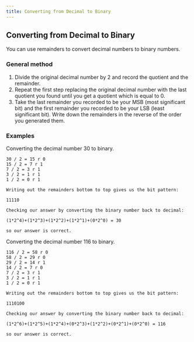 ```yaml
---
title: Converting from Decimal to Binary
---
```

## Converting from Decimal to Binary

You can use remainders to convert decimal numbers to binary numbers.

### General method

1) Divide the original decimal number by 2 and record the quotient and the remainder.
2) Repeat the first step replacing the original decimal number with the last quotient you found until you get a quotient which is equal to 0.
3) Take the last remainder you recorded to be your MSB (most significant bit) and the first remainder you recorded to be your LSB (least significant bit). Write down the remainders in the reverse of the order you generated them.

### Examples

Converting the decimal number 30 to binary.

```
30 / 2 = 15 r 0
15 / 2 = 7 r 1
7 / 2 = 3 r 1
3 / 2 = 1 r 1
1 / 2 = 0 r 1

Writing out the remainders bottom to top gives us the bit pattern:

11110

Checking our answer by converting the binary number back to decimal:

(1*2^4)+(1*2^3)+(1*2^2)+(1*2^1)+(0*2^0) = 30

so our answer is correct.
```

Converting the decimal number 116 to binary.

```
116 / 2 = 58 r 0
58 / 2 = 29 r 0
29 / 2 = 14 r 1
14 / 2 = 7 r 0
7 / 2 = 3 r 1
3 / 2 = 1 r 1
1 / 2 = 0 r 1

Writing out the remainders bottom to top gives us the bit pattern:

1110100

Checking our answer by converting the binary number back to decimal:

(1*2^6)+(1*2^5)+(1*2^4)+(0*2^3)+(1*2^2)+(0*2^1)+(0*2^0) = 116

so our answer is correct.
```


